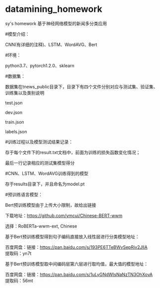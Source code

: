 # datamining_homework
sy's homework    基于神经网络模型的新闻多分类应用

#模型介绍：

CNN(有详细的注释)、LSTM、WordAVG、Bert

#环境：

python3.7、pytorch1.2.0、sklearn

#数据集：

数据集在tnews_public目录下，目录下有四个文件分别对应与测试集、验证集、训练集以及类别说明

test.json

dev.json

train.json

labels.json

#训练过程以及模型测试结果记录：

存于每个文件下的result.txt文档中，前面为训练的损失函数变化情况；

最后一行记录相应的测试集模型得分

#CNN、LSTM、WordAVG训练得到的模型

存于results目录下，并且命名为model.pt

#预训练语言模型：

Bert预训练模型由于上传大小限制，故给出链接

   下载地址：https://github.com/ymcui/Chinese-BERT-wwm
   
   选择：RoBERTa-wwm-ext, Chinese


基于Bert预训练模型得到句子编码直接放入线性层进行分类模型地址：

百度网盘：链接：https://pan.baidu.com/s/193PE6TTeBWvSepRiv2JllA      
提取码：yn7t


基于Bert预训练模型取中间编码层第六层进行取均值，最大值的模型地址：

百度网盘：链接：https://pan.baidu.com/s/1uLyGNdWIsNaNzTN3OhXovA     
提取码：56mt

